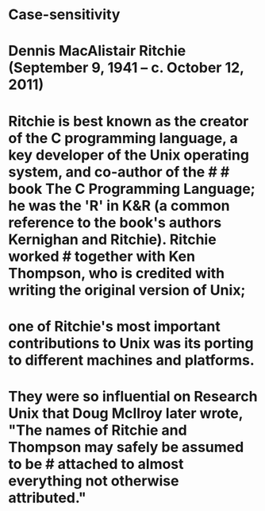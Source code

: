 # Case-sensitivity
# Dennis MacAlistair Ritchie (September 9, 1941 – c. October 12, 2011)
# Ritchie is best known as the creator of the C programming language, a key developer of the Unix operating system, and co-author of the #  # book The C Programming Language; he was the 'R' in K&R (a common reference to the book's authors Kernighan and Ritchie). Ritchie worked # together with Ken Thompson, who is credited with writing the original version of Unix; 
# one of Ritchie's most important contributions to Unix was its porting to different machines and platforms.
# They were so influential on Research Unix that Doug McIlroy later wrote, "The names of Ritchie and Thompson may safely be assumed to be # attached to almost everything not otherwise attributed."
